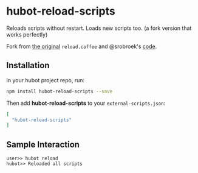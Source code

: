 # hubot-reload-scripts

Reloads scripts without restart. Loads new scripts too. (a fork version that works perfectly)

Fork from [the original](https://github.com/github/hubot-scripts/blob/master/src/scripts/reload.coffee) `reload.coffee` and @srobroek's [code](https://github.com/srobroek/hubot/blob/e543dff46fba9e435a352e6debe5cf210e40f860/src/robot.coffee).

## Installation

In your hubot project repo, run:

``` bash
npm install hubot-reload-scripts --save
```

Then add **hubot-reload-scripts** to your `external-scripts.json`:

``` json
[
  "hubot-reload-scripts"
]
```

## Sample Interaction

```
user>> hubot reload
hubot>> Reloaded all scripts
```
